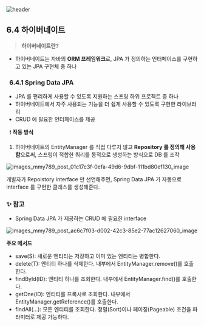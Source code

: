 ![header](https://capsule-render.vercel.app/api?type=wave&color=C3E5AE&height=200&section=header&text=Spring&nbsp;Boot&nbsp;Study&fontSize=50&fontColor=000000)

## 6.4 하이버네이트

>  **하이버네이트란?**
- 하이버네이트는 자바의 **ORM 프레임워크**로, JPA 가 정의하는 인터페이스를 구현하고 있는 JPA 구현체 중 하나   
     
     

### &nbsp; 6.4.1 Spring Data JPA   

   - JPA 를 편리하게 사용할 수 있도록 지원하는 스프링 하위 프로젝트 중 하나
   - 하이버네이트에서 자주 사용되는 기능을 더 쉽게 사용할 수 있도록 구현한 라이브러리
   - CRUD 에 필요한 인터페이스를 제공
 
&nbsp; :exclamation: **작동 방식**  

1. 하이버네이트의 EntityManager 를 직접 다루지 않고 **Repository 를 정의해 사용함**으로써, 스프링이 적합한 쿼리를 동적으로 생성하는 방식으로 DB 를 조작 

![images_mmy789_post_01c17c3f-0efa-49d6-9dbf-111bd80ef130_image](https://user-images.githubusercontent.com/78422940/225841993-758932e4-22f5-48c1-b19d-43f512e49aea.png)

개발자가 Repoistory interface 만 선언해주면, Spring Data JPA 가 자동으로 interface 를 구현한 클래스를 생성해준다.

 ### :sparkles: 참고
 
 - Spring Data JPA 가 제공하는 CRUD 에 필요한 interface  


 ![images_mmy789_post_ac6c7f03-d002-42c3-85e2-77ac12627060_image](https://user-images.githubusercontent.com/78422940/225842665-351d5136-d99d-40e9-b1a6-5231b1661e19.png)  
 
 **주요 메서드**
 * save(S): 새로운 엔티티는 저장하고 이미 있는 엔티티는 병합한다.  
 * delete(T): 엔티티 하나를 삭제한다. 내부에서 EntityManager.remove()를 호출한다.
 * findById(ID): 엔티티 하나를 조회한다. 내부에서 EntityManager.find()를 호출한다.
 * getOne(ID): 엔티티를 프록시로 조회한다. 내부에서 EntityManager.getReference()를 호출한다.
 * findAll(...): 모든 엔티티를 조회한다. 정렬(Sort)이나 페이징(Pageable) 조건을 파라미터로 제공 가능하다.
